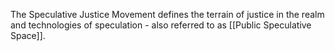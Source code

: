The Speculative Justice Movement defines the terrain of justice in the realm and technologies of speculation - also referred to as [[Public Speculative Space]].